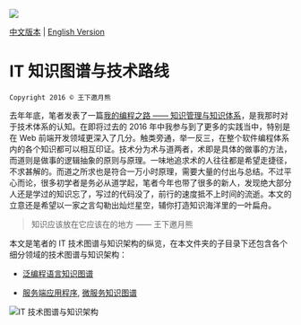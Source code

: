 ![](https://camo.githubusercontent.com/1a7ddd081e0fcc80e7acf9ed04c5705f2028862c/68747470733a2f2f636f64696e672e6e65742f752f686f7465616d2f702f43616368652f6769742f7261772f6d61737465722f323031362f31302f332f312d6d44523069425643615f7a3750655a6864595a7859512e6a706567)

[中文版本](README.md) | [English Version](./README-en.md)

# IT 知识图谱与技术路线

`Copyright 2016 © 王下邀月熊`

去年年底，笔者发表了一篇[我的编程之路 —— 知识管理与知识体系](https://segmentfault.com/a/1190000004612590)，是我那时对于技术体系的认知。在即将过去的 2016 年中我参与到了更多的实践当中，特别是在 Web 前端开发领域更深入了几分。触类旁通，举一反三，在整个软件编程体系内的各个知识都可以相互印证。技术分为术与道两者，术即是具体的做事的方法，而道则是做事的逻辑抽象的原则与原理。一味地追求术的人往往都是希望走捷径，不求甚解的。而道之所求也是符合一万小时原理，需要大量的付出与总结。不过平心而论，很多初学者是务必从道学起，笔者今年也带了很多的新人，发现绝大部分人还是学过的知识忘了，写过的代码没了，前行的速度抵不上时间的流逝。本文的立意还是希望以一家之言勾勒出灿烂星空，辅你打造知识海洋里的一叶扁舟。

> 知识应该放在它应该在的地方 —— 王下邀月熊

本文是笔者的 IT 技术图谱与知识架构的纵览，在本文件夹的子目录下还包含各个细分领域的技术图谱与知识架构：

* [泛编程语言知识图谱](./ServerSideApplication/ServerSideApplication-Graph.md)

* [服务端应用程序](./ServerSideApplication/ServerSideApplication-Graph.md), [微服务知识图谱](./ServerSideApplication/ServerSideApplication-Graph.md#微服务)

![IT 技术图谱与知识架构](https://parg.co/UZ1)
